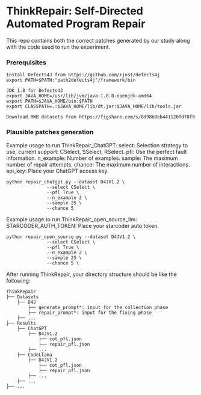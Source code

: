 # ThinkRepair: Self-Directed Automated Program Repair

This repo contains both the correct patches generated by our study along with the code used to run the experiment.

### Prerequisites

```
Install Defects4J from https://github.com/rjust/defects4j 
export PATH=$PATH:"path2defects4j"/framework/bin
```

```
JDK 1.8 for Defects4J
export JAVA_HOME=/usr/lib/jvm/java-1.8.0-openjdk-amd64
export PATH=$JAVA_HOME/bin:$PATH
export CLASSPATH=.:$JAVA_HOME/lib/dt.jar:$JAVA_HOME/lib/tools.jar
```

```
Download RWB datasets from https://figshare.com/s/8d98b0eb441120fd78f9
```

### Plausible patches generation

Example usage to run ThinkRepair_ChatGPT:
select: Selection strategy to use, current support: CSelect, SSelect, RSelect.
pfl: Use the perfect fault information.
n_example: Number of examples.
sample: The maximum number of repair attempts.
chance: The maximum number of interactions.
api_key: Place your ChatGPT access key.
```
python repair_chatgpt.py --dataset D4JV1.2 \
               --select CSelect \
               --pfl True \
               --n_example 2 \
               --sample 25 \
               --chance 5
```

Example usage to run ThinkRepair_open_source_llm:
STARCODER_AUTH_TOKEN: Place your starcoder auto token.
```
python repair_open_source.py --dataset D4JV1.2 \
               --select CSelect \
               --pfl True \
               --n_example 2 \
               --sample 25 \
               --chance 5 \
```

After running ThinkRepair, your directory structure should be like the following:

```
ThinkRepair
├── Datasets
    ├── D4J
        ├── generate_prompt*: input for the collection phase
        ├── repair_prompt*: input for the fixing phase
    ├── ...
├── Results
    ├── ChatGPT
        ├── D4JV1.2
            ├── cot_pfl.json
            ├── repair_pfl.json
        ├── ...
    ├── CodeLlama
        ├── D4JV1.2
            ├── cot_pfl.json
            ├── repair_pfl.json
        ├── ...
    ├── ...
├── ...
```
